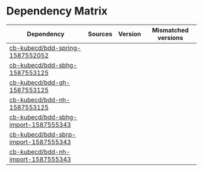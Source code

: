 # Dependency Matrix

Dependency | Sources | Version | Mismatched versions
---------- | ------- | ------- | -------------------
[cb-kubecd/bdd-spring-1587552052](https://github.com/cb-kubecd/bdd-spring-1587552052.git) |  | []() | 
[cb-kubecd/bdd-sbhg-1587553125](https://github.com/cb-kubecd/bdd-sbhg-1587553125.git) |  | []() | 
[cb-kubecd/bdd-gh-1587553125](https://github.com/cb-kubecd/bdd-gh-1587553125.git) |  | []() | 
[cb-kubecd/bdd-nh-1587553125](https://github.com/cb-kubecd/bdd-nh-1587553125.git) |  | []() | 
[cb-kubecd/bdd-sbhg-import-1587555343](https://github.com/cb-kubecd/bdd-sbhg-import-1587555343.git) |  | []() | 
[cb-kubecd/bdd-sbrp-import-1587555343](https://github.com/cb-kubecd/bdd-sbrp-import-1587555343.git) |  | []() | 
[cb-kubecd/bdd-nh-import-1587555343](https://github.com/cb-kubecd/bdd-nh-import-1587555343.git) |  | []() | 
